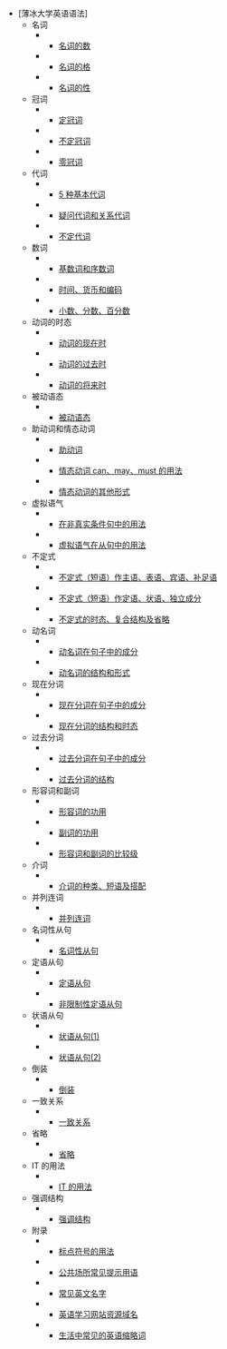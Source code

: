 * [薄冰大学英语语法]
  * 名词
    * - [名词的数](./名词/名词的数.md)
    * - [名词的格](./名词/名词的格.md)
    * - [名词的性](./名词/名词的性.md)
  * 冠词
    * - [定冠词](./冠词/定冠词.md)
    * - [不定冠词](./冠词/不定冠词.md)
    * - [零冠词](./冠词/零冠词.md)
  * 代词
    * - [5 种基本代词](./代词/5种基本代词.md)
    * - [疑问代词和关系代词](./代词/疑问代词和关系代词.md)
    * - [不定代词](./代词/不定代词.md)
  * 数词
    * - [基数词和序数词](./数词/基数词和序数词.md)
    * - [时间、货币和编码](./数词/时间、货币和编码.md)
    * - [小数、分数、百分数](./数词/小数、分数、百分数.md)
  * 动词的时态
    * - [动词的现在时](./动词的时态/动词的现在时.md)
    * - [动词的过去时](./动词的时态/动词的过去时.md)
    * - [动词的将来时](./动词的时态/动词的将来时.md)
  * 被动语态
    * - [被动语态](./被动语态/被动语态.md)
  * 助动词和情态动词
    * - [助动词](./助动词和情态动词/助动词.md)
    * - [情态动词 can、may、must 的用法](./助动词和情态动词/情态动词can、may、must的用法.md)
    * - [情态动词的其他形式](./助动词和情态动词/情态动词的其他形式.md)
  * 虚拟语气
    * - [在非真实条件句中的用法](./虚拟语气/在非真实条件句中的用法.md)
    * - [虚拟语气在从句中的用法](./虚拟语气/虚拟语气在从句中的用法.md)
  * 不定式
    * - [不定式（短语）作主语、表语、宾语、补足语](./不定式/不定式（短语）作主语、表语、宾语、补足语.md)
    * - [不定式（短语）作定语、状语、独立成分](./不定式/不定式（短语）作定语、状语、独立成分.md)
    * - [不定式的时态、复合结构及省略](./不定式/不定式的时态、复合结构及省略.md)
  * 动名词
    * - [动名词在句子中的成分](./动名词/动名词在句子中的成分.md)
    * - [动名词的结构和形式](./动名词/动名词的结构和形式.md)
  * 现在分词
    * - [现在分词在句子中的成分](./现在分词/现在分词在句子中的成分.md)
    * - [现在分词的结构和时态](./现在分词/现在分词的结构和时态.md)
  * 过去分词
    * - [过去分词在句子中的成分](./过去分词/过去分词在句子中的成分.md)
    * - [过去分词的结构](./过去分词/过去分词的结构.md)
  * 形容词和副词
    * - [形容词的功用](./形容词和副词/形容词的功用.md)
    * - [副词的功用](./形容词和副词/副词的功用.md)
    * - [形容词和副词的比较级](./形容词和副词/形容词和副词的比较级.md)
  * 介词
    * - [介词的种类、短语及搭配](./介词/介词的种类、短语及搭配.md)
  * 并列连词
    * - [并列连词](./并列连词/并列连词.md)
  * 名词性从句
    * - [名词性从句](./名词性从句/名词性从句.md)
  * 定语从句
    * - [定语从句](./定语从句/定语从句.md)
    * - [非限制性定语从句](./定语从句/非限制性定语从句.md)
  * 状语从句
    * - [状语从句(1)](<./状语从句/状语从句(1).md>)
    * - [状语从句(2)](<./状语从句/状语从句(2).md>)
  * 倒装
    * - [倒装](./倒装/倒装.md)
  * 一致关系
    * - [一致关系](./一致关系/一致关系.md)
  * 省略
    * - [省略](./省略/省略.md)
  * IT 的用法
    * - [IT 的用法](./IT的用法/IT的用法.md)
  * 强调结构
    * - [强调结构](./强调结构/强调结构.md)
  * 附录
    * - [标点符号的用法](./附录/标点符号的用法.md)
    * - [公共场所常见提示用语](./附录/公共场所常见提示用语.md)
    * - [常见英文名字](./附录/常见英文名字.md)
    * - [英语学习网站资源域名](./附录/英语学习网站资源域名.md)
    * - [生活中常见的英语缩略词](./附录/生活中常见的英语缩略词.md)
